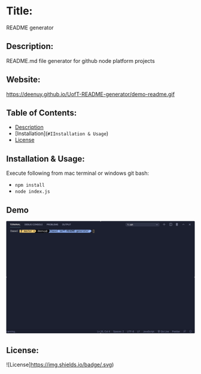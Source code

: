 # Title: 

README generator

## Description: 

README.md file generator for github node platform projects

## Website: 

https://deenuy.github.io/UofT-README-generator/demo-readme.gif

## Table of Contents:
* [Description](#Description)
* [Installation](`#IInstallation & Usage`)
* [License](#License)

## Installation & Usage: 
Execute following from mac terminal or windows git bash:
* `npm install`
* `node index.js`

## Demo
![README Demo](demo-readme.gif)

## License:
![License]https://img.shields.io/badge/.svg)

